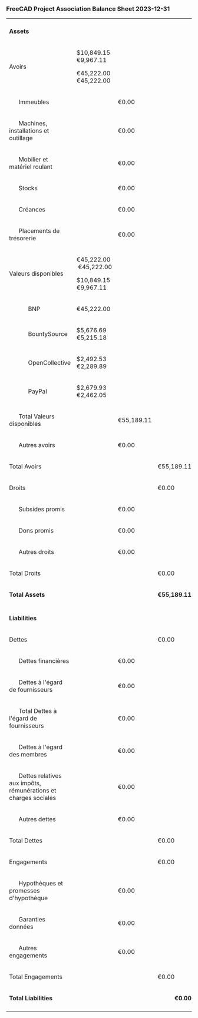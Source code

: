 ### FreeCAD Project Association Balance Sheet 2023-12-31

<table>
<tbody>
<tr class="odd">
<td></td>
</tr>
<tr class="even">
<td><p><strong>Assets</strong></p></td>
<td></td>
<td></td>
<td></td>
<td></td>
</tr>
<tr class="odd">
<td><p>Avoirs</p></td>
<td><p>$10,849.15 €9,967.11</p>
<p>€45,222.00 €45,222.00</p></td>
<td></td>
<td></td>
<td></td>
</tr>
<tr class="even">
<td><p>      Immeubles</p></td>
<td></td>
<td><p>€0.00</p></td>
<td></td>
<td></td>
</tr>
<tr class="odd">
<td><p>      Machines, installations et outillage</p></td>
<td></td>
<td><p>€0.00</p></td>
<td></td>
<td></td>
</tr>
<tr class="even">
<td><p>      Mobilier et matériel roulant</p></td>
<td></td>
<td><p>€0.00</p></td>
<td></td>
<td></td>
</tr>
<tr class="odd">
<td><p>      Stocks</p></td>
<td></td>
<td><p>€0.00</p></td>
<td></td>
<td></td>
</tr>
<tr class="even">
<td><p>      Créances</p></td>
<td></td>
<td><p>€0.00</p></td>
<td></td>
<td></td>
</tr>
<tr class="odd">
<td><p>      Placements de trésorerie</p></td>
<td></td>
<td><p>€0.00</p></td>
<td></td>
<td></td>
</tr>
<tr class="even">
<td><p>Valeurs disponibles</p></td>
<td><p>€45,222.00  €45,222.00</p>
<p>$10,849.15 €9,967.11</p></td>
<td></td>
<td></td>
<td></td>
</tr>
<tr class="odd">
<td><p>            BNP</p></td>
<td><p>€45,222.00</p></td>
<td></td>
<td></td>
<td></td>
</tr>
<tr class="even">
<td><p>            BountySource</p></td>
<td><p>$5,676.69 €5,215.18</p></td>
<td></td>
<td></td>
<td></td>
</tr>
<tr class="odd">
<td><p>            OpenCollective</p></td>
<td><p>$2,492.53 €2,289.89</p></td>
<td></td>
<td></td>
<td></td>
</tr>
<tr class="even">
<td><p>            PayPal</p></td>
<td><p>$2,679.93 €2,462.05</p></td>
<td></td>
<td></td>
<td></td>
</tr>
<tr class="odd">
<td><p>      Total Valeurs disponibles</p></td>
<td></td>
<td><p>€55,189.11</p></td>
<td></td>
<td></td>
</tr>
<tr class="even">
<td><p>      Autres avoirs</p></td>
<td></td>
<td><p>€0.00</p></td>
<td></td>
<td></td>
</tr>
<tr class="odd">
<td><p>Total Avoirs</p></td>
<td></td>
<td></td>
<td><p align="right">€55,189.11</p></td>
<td></td>
</tr>
<tr class="even">
<td><p>Droits</p></td>
<td></td>
<td></td>
<td><p>€0.00</p></td>
<td></td>
</tr>
<tr class="odd">
<td><p>      Subsides promis</p></td>
<td></td>
<td><p>€0.00</p></td>
<td></td>
<td></td>
</tr>
<tr class="even">
<td><p>      Dons promis</p></td>
<td></td>
<td><p>€0.00</p></td>
<td></td>
<td></td>
</tr>
<tr class="odd">
<td><p>      Autres droits</p></td>
<td></td>
<td><p>€0.00</p></td>
<td></td>
<td></td>
</tr>
<tr class="even">
<td><p>Total Droits</p></td>
<td></td>
<td></td>
<td><p>€0.00</p></td>
<td></td>
</tr>
<tr class="odd">
<td><p><strong>Total Assets</strong></p></td>
<td></td>
<td></td>
<td><p><strong>€55,189.11</strong></p></td>
<td></td>
</tr>
<tr class="even">
<td></td>
<td></td>
<td></td>
<td></td>
<td></td>
</tr>
<tr class="odd">
<td><p><strong>Liabilities</strong></p></td>
<td></td>
<td></td>
<td></td>
<td></td>
</tr>
<tr class="even">
<td><p>Dettes</p></td>
<td></td>
<td></td>
<td><p>€0.00</p></td>
<td></td>
</tr>
<tr class="odd">
<td><p>      Dettes financières</p></td>
<td></td>
<td><p>€0.00</p></td>
<td></td>
<td></td>
</tr>
<tr class="even">
<td><p>      Dettes à l'égard de fournisseurs</p></td>
<td></td>
<td><p>€0.00</p></td>
<td></td>
<td></td>
</tr>
<tr class="odd">
<td><p>      Total Dettes à l'égard de fournisseurs</p></td>
<td></td>
<td><p>€0.00</p></td>
<td></td>
<td></td>
</tr>
<tr class="even">
<td><p>      Dettes à l'égard des membres</p></td>
<td></td>
<td><p>€0.00</p></td>
<td></td>
<td></td>
</tr>
<tr class="odd">
<td><p>      Dettes relatives aux impôts, rémunérations et charges sociales</p></td>
<td></td>
<td><p>€0.00</p></td>
<td></td>
<td></td>
</tr>
<tr class="even">
<td><p>      Autres dettes</p></td>
<td></td>
<td><p>€0.00</p></td>
<td></td>
<td></td>
</tr>
<tr class="odd">
<td><p>Total Dettes</p></td>
<td></td>
<td></td>
<td><p>€0.00</p></td>
<td></td>
</tr>
<tr class="even">
<td><p>Engagements</p></td>
<td></td>
<td></td>
<td><p>€0.00</p></td>
<td></td>
</tr>
<tr class="odd">
<td><p>      Hypothèques et promesses d'hypothèque</p></td>
<td></td>
<td><p>€0.00</p></td>
<td></td>
<td></td>
</tr>
<tr class="even">
<td><p>      Garanties données</p></td>
<td></td>
<td><p>€0.00</p></td>
<td></td>
<td></td>
</tr>
<tr class="odd">
<td><p>      Autres engagements</p></td>
<td></td>
<td><p>€0.00</p></td>
<td></td>
<td></td>
</tr>
<tr class="even">
<td><p>Total Engagements</p></td>
<td></td>
<td></td>
<td><p>€0.00</p></td>
<td></td>
</tr>
<tr class="odd">
<td><p><strong>Total Liabilities</strong></p></td>
<td></td>
<td></td>
<td><p align="right"><strong>€0.00</strong></p></td>
<td></td>
</tr>
<tr class="even">
<td></td>
<td></td>
<td></td>
<td></td>
<td></td>
</tr>
</tbody>
</table>
